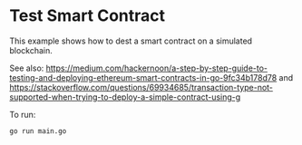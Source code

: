 # Test Smart Contract

This example shows how to dest a smart contract on a simulated blockchain.

See also: https://medium.com/hackernoon/a-step-by-step-guide-to-testing-and-deploying-ethereum-smart-contracts-in-go-9fc34b178d78
and https://stackoverflow.com/questions/69934685/transaction-type-not-supported-when-trying-to-deploy-a-simple-contract-using-g

To run:
```
go run main.go
```